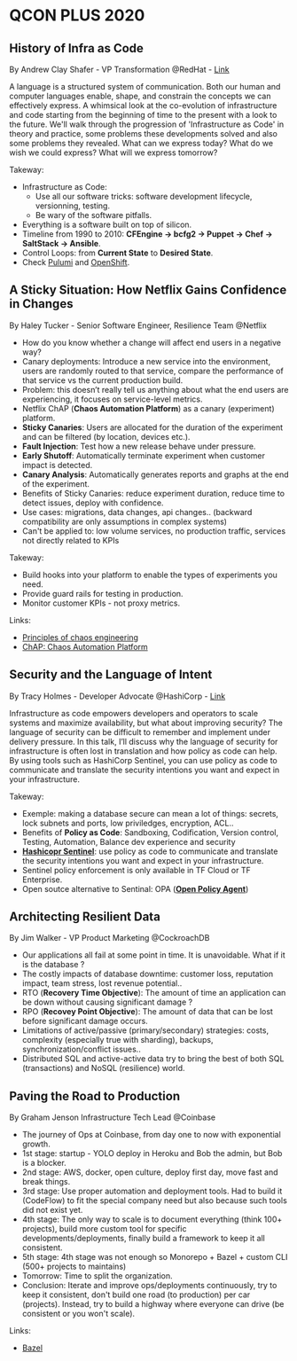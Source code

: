 # QCON PLUS 2020

## History of Infra as Code

By Andrew Clay Shafer - VP Transformation @RedHat - [Link](https://plus.qconferences.com/plus2020/presentation/history-infra-code)

A language is a structured system of communication. Both our human and computer languages enable, shape, and constrain the concepts we can effectively express. A whimsical look at the co-evolution of infrastructure and code starting from the beginning of time to the present with a look to the future. We'll walk through the progression of 'Infrastructure as Code' in theory and practice, some problems these developments solved and also some problems they revealed. What can we express today? What do we wish we could express? What will we express tomorrow?

Takeway:

* Infrastructure as Code:
  * Use all our software tricks: software development lifecycle, versionning, testing.
  * Be wary of the software pitfalls.
* Everything is a software built on top of silicon.
* Timeline from 1990 to 2010: **CFEngine -&gt; bcfg2 -&gt; Puppet -&gt; Chef -&gt; SaltStack -&gt; Ansible**.
* Control Loops: from **Current State** to **Desired State**.
* Check [Pulumi](https://www.pulumi.com/) and [OpenShift](https://www.openshift.com/).

## A Sticky Situation: How Netflix Gains Confidence in Changes

By Haley Tucker - Senior Software Engineer, Resilience Team @Netflix

* How do you know whether a change will affect end users in a negative way?
* Canary deployments: Introduce a new service into the environment, users are randomly routed to that service, compare the performance of that service vs the current production build.
* Problem: this doesn’t really tell us anything about what the end users are experiencing, it focuses on service-level metrics.
* Netflix ChAP \(**Chaos Automation Platform**\) as a canary \(experiment\) platform.
* **Sticky Canaries**: Users are allocated for the duration of the experiment and can be filtered \(by location, devices etc.\).
* **Fault Injection**: Test how a new release behave under pressure.
* **Early Shutoff**: Automatically terminate experiment when customer impact is detected.
* **Canary Analysis**: Automatically generates reports and graphs at the end of the experiment.
* Benefits of Sticky Canaries: reduce experiment duration, reduce time to detect issues, deploy with confidence.
* Use cases: migrations, data changes, api changes.. \(backward compatibility are only assumptions in complex systems\)
* Can't be applied to: low volume services, no production traffic, services not directly related to KPIs

Takeway:

* Build hooks into your platform to enable the types of experiments you need.
* Provide guard rails for testing in production.
* Monitor customer KPIs - not proxy metrics.

Links:

* [Principles of chaos engineering](https://principlesofchaos.org/)
* [ChAP: Chaos Automation Platform](https://netflixtechblog.com/chap-chaos-automation-platform-53e6d528371f)

## Security and the Language of Intent

By Tracy Holmes - Developer Advocate @HashiCorp - [Link](https://plus.qconferences.com/plus2020/presentation/terraform-security)

Infrastructure as code empowers developers and operators to scale systems and maximize availability, but what about improving security? The language of security can be difficult to remember and implement under delivery pressure. In this talk, I’ll discuss why the language of security for infrastructure is often lost in translation and how policy as code can help. By using tools such as HashiCorp Sentinel, you can use policy as code to communicate and translate the security intentions you want and expect in your infrastructure.

Takeway:

* Exemple: making a database secure can mean a lot of things: secrets, lock subnets and ports, low priviledges, encryption, ACL..
* Benefits of **Policy as Code**: Sandboxing, Codification, Version control, Testing, Automation, Balance dev experience and security
* [**Hashicopr Sentinel**](https://www.hashicorp.com/sentinel): use policy as code to communicate and translate the security intentions you want and expect in your infrastructure.
* Sentinel policy enforcement is only available in TF Cloud or TF Enterprise.
* Open soutce alternative to Sentinal: OPA \([**Open Policy Agent**](https://www.openpolicyagent.org/)\)

## Architecting Resilient Data

By Jim Walker - VP Product Marketing @CockroachDB

* Our applications all fail at some point in time. It is unavoidable. What if it is the database ?
* The costly impacts of database downtime: customer loss, reputation impact, team stress, lost revenue potential..
* RTO \(**Recovery Time Objective**\): The amount of time an application can be down without causing significant damage ?
* RPO \(**Recovey Point Objective**\): The amount of data that can be lost before significant damage occurs.
* Limitations of active/passive \(primary/secondary\) strategies: costs, complexity \(especially true with sharding\), backups, synchronization/conflict issues..
* Distributed SQL and active-active data try to bring the best of both SQL \(transactions\) and NoSQL \(resilience\) world.

## Paving the Road to Production

By Graham Jenson Infrastructure Tech Lead @Coinbase

* The journey of Ops at Coinbase, from day one to now with exponential growth.
* 1st stage: startup - YOLO deploy in Heroku and Bob the admin, but Bob is a blocker.
* 2nd stage: AWS, docker, open culture, deploy first day, move fast and break things.
* 3rd stage: Use proper automation and deployment tools. Had to build it \(CodeFlow\) to fit the special company need but also because such tools did not exist yet.
* 4th stage: The only way to scale is to document everything \(think 100+ projects\), build more custom tool for specific developments/deployments, finally build a framework to keep it all consistent.
* 5th stage: 4th stage was not enough so Monorepo + Bazel + custom CLI \(500+ projects to maintains\)
* Tomorrow: Time to split the organization.
* Conclusion: Iterate and improve ops/deployments continuously, try to keep it consistent, don't build one road \(to production\) per car \(projects\). Instead, try to build a highway where everyone can drive \(be consistent or you won't scale\).

Links:

* [Bazel](https://bazel.build/)

